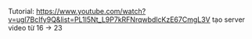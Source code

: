 Tutorial: https://www.youtube.com/watch?v=ugl7BcIfy9Q&list=PL1l5Nt_L9P7kRFNrqwbdlcKzE67CmgL3V
tạo server video từ 16 -> 23
